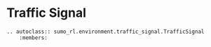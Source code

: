 # Traffic Signal

```{eval-rst}
.. autoclass:: sumo_rl.environment.traffic_signal.TrafficSignal
    :members:
```
